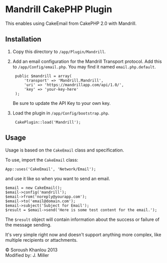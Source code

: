 # Mandrill CakePHP Plugin

This enables using CakeEmail from CakePHP 2.0 with Mandrill.

## Installation

1. Copy this directory to `/app/Plugin/Mandrill`.

2. Add an email configuration for the Mandrill Transport protocol. Add this to `/app/Config/email.php`. You may find it named `email.php.default`.

		public $mandrill = array(
			'transport' => 'Mandrill.Mandrill',
			'uri' => 'https://mandrillapp.com/api/1.0/',
			'key' => 'your-key-here'
		);

	Be sure to update the API Key to your own key.

3. Load the plugin in `/app/Config/bootstrap.php`.

		CakePlugin::load('Mandrill');

## Usage

Usage is based on the `CakeEmail` class and specification.

To use, import the `CakeEmail` class:

	App::uses('CakeEmail', 'Network/Email');

and use it like so when you want to send an email.

	$email = new CakeEmail();
	$email->config('mandrill');
	$email->from('noreply@yourapp.com');
	$email->to('email@domain.com');
	$email->subject('Subject for Email');
	$result = $email->send('Here is some test content for the email.');

The `$result` object will contain information about the success or failure of the message sending.

It's very simple right now and doesn't support anything more complex, like multiple recipients or attachments.


© Soroush Khanlou 2013  
Modified by: J. Miller
